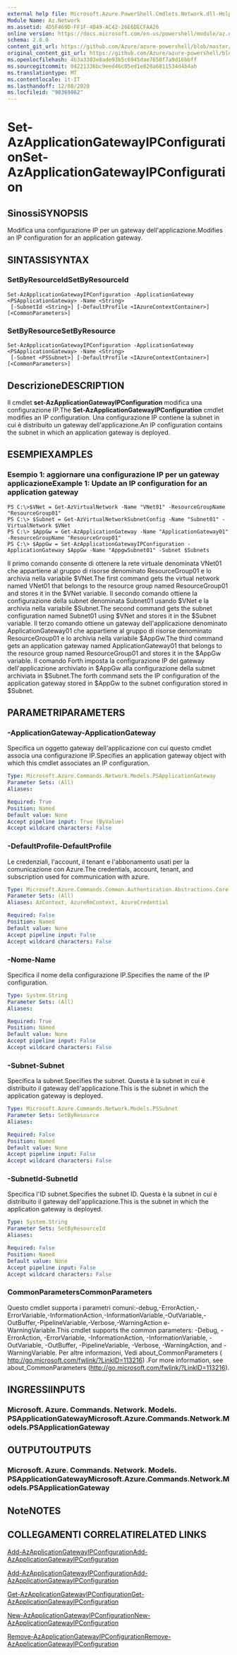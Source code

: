 ```yaml
---
external help file: Microsoft.Azure.PowerShell.Cmdlets.Network.dll-Help.xml
Module Name: Az.Network
ms.assetid: 4D5F469D-FF1F-4D49-AC42-26E6DECFAA26
online version: https://docs.microsoft.com/en-us/powershell/module/az.network/set-azapplicationgatewayipconfiguration
schema: 2.0.0
content_git_url: https://github.com/Azure/azure-powershell/blob/master/src/Network/Network/help/Set-AzApplicationGatewayIPConfiguration.md
original_content_git_url: https://github.com/Azure/azure-powershell/blob/master/src/Network/Network/help/Set-AzApplicationGatewayIPConfiguration.md
ms.openlocfilehash: 4b3a3303e8ade93b5c6945dae7650f7a9d16bbff
ms.sourcegitcommit: 04221336bc9eed46c05ed1e828a6811534d4b4ab
ms.translationtype: MT
ms.contentlocale: it-IT
ms.lasthandoff: 12/08/2020
ms.locfileid: "98369862"
---
```

# <span data-ttu-id="41ef9-101">Set-AzApplicationGatewayIPConfiguration</span><span class="sxs-lookup"><span data-stu-id="41ef9-101">Set-AzApplicationGatewayIPConfiguration</span></span>

## <span data-ttu-id="41ef9-102">Sinossi</span><span class="sxs-lookup"><span data-stu-id="41ef9-102">SYNOPSIS</span></span>
<span data-ttu-id="41ef9-103">Modifica una configurazione IP per un gateway dell'applicazione.</span><span class="sxs-lookup"><span data-stu-id="41ef9-103">Modifies an IP configuration for an application gateway.</span></span>

## <span data-ttu-id="41ef9-104">SINTASSI</span><span class="sxs-lookup"><span data-stu-id="41ef9-104">SYNTAX</span></span>

### <span data-ttu-id="41ef9-105">SetByResourceId</span><span class="sxs-lookup"><span data-stu-id="41ef9-105">SetByResourceId</span></span>
```
Set-AzApplicationGatewayIPConfiguration -ApplicationGateway <PSApplicationGateway> -Name <String>
 [-SubnetId <String>] [-DefaultProfile <IAzureContextContainer>] [<CommonParameters>]
```

### <span data-ttu-id="41ef9-106">SetByResource</span><span class="sxs-lookup"><span data-stu-id="41ef9-106">SetByResource</span></span>
```
Set-AzApplicationGatewayIPConfiguration -ApplicationGateway <PSApplicationGateway> -Name <String>
 [-Subnet <PSSubnet>] [-DefaultProfile <IAzureContextContainer>] [<CommonParameters>]
```

## <span data-ttu-id="41ef9-107">Descrizione</span><span class="sxs-lookup"><span data-stu-id="41ef9-107">DESCRIPTION</span></span>
<span data-ttu-id="41ef9-108">Il cmdlet **set-AzApplicationGatewayIPConfiguration** modifica una configurazione IP.</span><span class="sxs-lookup"><span data-stu-id="41ef9-108">The **Set-AzApplicationGatewayIPConfiguration** cmdlet modifies an IP configuration.</span></span>
<span data-ttu-id="41ef9-109">Una configurazione IP contiene la subnet in cui è distribuito un gateway dell'applicazione.</span><span class="sxs-lookup"><span data-stu-id="41ef9-109">An IP configuration contains the subnet in which an application gateway is deployed.</span></span>

## <span data-ttu-id="41ef9-110">ESEMPI</span><span class="sxs-lookup"><span data-stu-id="41ef9-110">EXAMPLES</span></span>

### <span data-ttu-id="41ef9-111">Esempio 1: aggiornare una configurazione IP per un gateway applicazione</span><span class="sxs-lookup"><span data-stu-id="41ef9-111">Example 1: Update an IP configuration for an application gateway</span></span>
```
PS C:\>$VNet = Get-AzVirtualNetwork -Name "VNet01" -ResourceGroupName "ResourceGroup01"
PS C:\> $Subnet = Get-AzVirtualNetworkSubnetConfig -Name "Subnet01" -VirtualNetwork $VNet 
PS C:\> $AppGw = Get-AzApplicationGateway -Name "ApplicationGateway01" -ResourceGroupName "ResourceGroup01"
PS C:\> $AppGw = Set-AzApplicationGatewayIPConfiguration -ApplicationGateway $AppGw -Name "AppgwSubnet01" -Subnet $Subnets
```

<span data-ttu-id="41ef9-112">Il primo comando consente di ottenere la rete virtuale denominata VNet01 che appartiene al gruppo di risorse denominato ResourceGroup01 e lo archivia nella variabile $VNet.</span><span class="sxs-lookup"><span data-stu-id="41ef9-112">The first command gets the virtual network named VNet01 that belongs to the resource group named ResourceGroup01 and stores it in the $VNet variable.</span></span>
<span data-ttu-id="41ef9-113">Il secondo comando ottiene la configurazione della subnet denominata Subnet01 usando $VNet e la archivia nella variabile $Subnet.</span><span class="sxs-lookup"><span data-stu-id="41ef9-113">The second command gets the subnet configuration named Subnet01 using $VNet and stores it in the $Subnet variable.</span></span>
<span data-ttu-id="41ef9-114">Il terzo comando ottiene un gateway dell'applicazione denominato ApplicationGateway01 che appartiene al gruppo di risorse denominato ResourceGroup01 e lo archivia nella variabile $AppGw.</span><span class="sxs-lookup"><span data-stu-id="41ef9-114">The third command gets an application gateway named ApplicationGateway01 that belongs to the resource group named ResourceGroup01 and stores it in the $AppGw variable.</span></span>
<span data-ttu-id="41ef9-115">Il comando Forth imposta la configurazione IP del gateway dell'applicazione archiviato in $AppGw alla configurazione della subnet archiviata in $Subnet.</span><span class="sxs-lookup"><span data-stu-id="41ef9-115">The forth command sets the IP configuration of the application gateway stored in $AppGw to the subnet configuration stored in $Subnet.</span></span>

## <span data-ttu-id="41ef9-116">PARAMETRI</span><span class="sxs-lookup"><span data-stu-id="41ef9-116">PARAMETERS</span></span>

### <span data-ttu-id="41ef9-117">-ApplicationGateway</span><span class="sxs-lookup"><span data-stu-id="41ef9-117">-ApplicationGateway</span></span>
<span data-ttu-id="41ef9-118">Specifica un oggetto gateway dell'applicazione con cui questo cmdlet associa una configurazione IP.</span><span class="sxs-lookup"><span data-stu-id="41ef9-118">Specifies an application gateway object with which this cmdlet associates an IP configuration.</span></span>

```yaml
Type: Microsoft.Azure.Commands.Network.Models.PSApplicationGateway
Parameter Sets: (All)
Aliases:

Required: True
Position: Named
Default value: None
Accept pipeline input: True (ByValue)
Accept wildcard characters: False
```

### <span data-ttu-id="41ef9-119">-DefaultProfile</span><span class="sxs-lookup"><span data-stu-id="41ef9-119">-DefaultProfile</span></span>
<span data-ttu-id="41ef9-120">Le credenziali, l'account, il tenant e l'abbonamento usati per la comunicazione con Azure.</span><span class="sxs-lookup"><span data-stu-id="41ef9-120">The credentials, account, tenant, and subscription used for communication with azure.</span></span>

```yaml
Type: Microsoft.Azure.Commands.Common.Authentication.Abstractions.Core.IAzureContextContainer
Parameter Sets: (All)
Aliases: AzContext, AzureRmContext, AzureCredential

Required: False
Position: Named
Default value: None
Accept pipeline input: False
Accept wildcard characters: False
```

### <span data-ttu-id="41ef9-121">-Nome</span><span class="sxs-lookup"><span data-stu-id="41ef9-121">-Name</span></span>
<span data-ttu-id="41ef9-122">Specifica il nome della configurazione IP.</span><span class="sxs-lookup"><span data-stu-id="41ef9-122">Specifies the name of the IP configuration.</span></span>

```yaml
Type: System.String
Parameter Sets: (All)
Aliases:

Required: True
Position: Named
Default value: None
Accept pipeline input: False
Accept wildcard characters: False
```

### <span data-ttu-id="41ef9-123">-Subnet</span><span class="sxs-lookup"><span data-stu-id="41ef9-123">-Subnet</span></span>
<span data-ttu-id="41ef9-124">Specifica la subnet.</span><span class="sxs-lookup"><span data-stu-id="41ef9-124">Specifies the subnet.</span></span>
<span data-ttu-id="41ef9-125">Questa è la subnet in cui è distribuito il gateway dell'applicazione.</span><span class="sxs-lookup"><span data-stu-id="41ef9-125">This is the subnet in which the application gateway is deployed.</span></span>

```yaml
Type: Microsoft.Azure.Commands.Network.Models.PSSubnet
Parameter Sets: SetByResource
Aliases:

Required: False
Position: Named
Default value: None
Accept pipeline input: False
Accept wildcard characters: False
```

### <span data-ttu-id="41ef9-126">-SubnetId</span><span class="sxs-lookup"><span data-stu-id="41ef9-126">-SubnetId</span></span>
<span data-ttu-id="41ef9-127">Specifica l'ID subnet.</span><span class="sxs-lookup"><span data-stu-id="41ef9-127">Specifies the subnet ID.</span></span>
<span data-ttu-id="41ef9-128">Questa è la subnet in cui è distribuito il gateway dell'applicazione.</span><span class="sxs-lookup"><span data-stu-id="41ef9-128">This is the subnet in which the application gateway is deployed.</span></span>

```yaml
Type: System.String
Parameter Sets: SetByResourceId
Aliases:

Required: False
Position: Named
Default value: None
Accept pipeline input: False
Accept wildcard characters: False
```

### <span data-ttu-id="41ef9-129">CommonParameters</span><span class="sxs-lookup"><span data-stu-id="41ef9-129">CommonParameters</span></span>
<span data-ttu-id="41ef9-130">Questo cmdlet supporta i parametri comuni:-debug,-ErrorAction,-ErrorVariable,-InformationAction,-InformationVariable,-OutVariable,-OutBuffer,-PipelineVariable,-Verbose,-WarningAction e-WarningVariable.</span><span class="sxs-lookup"><span data-stu-id="41ef9-130">This cmdlet supports the common parameters: -Debug, -ErrorAction, -ErrorVariable, -InformationAction, -InformationVariable, -OutVariable, -OutBuffer, -PipelineVariable, -Verbose, -WarningAction, and -WarningVariable.</span></span> <span data-ttu-id="41ef9-131">Per altre informazioni, Vedi about_CommonParameters ( http://go.microsoft.com/fwlink/?LinkID=113216) .</span><span class="sxs-lookup"><span data-stu-id="41ef9-131">For more information, see about_CommonParameters (http://go.microsoft.com/fwlink/?LinkID=113216).</span></span>

## <span data-ttu-id="41ef9-132">INGRESSI</span><span class="sxs-lookup"><span data-stu-id="41ef9-132">INPUTS</span></span>

### <span data-ttu-id="41ef9-133">Microsoft. Azure. Commands. Network. Models. PSApplicationGateway</span><span class="sxs-lookup"><span data-stu-id="41ef9-133">Microsoft.Azure.Commands.Network.Models.PSApplicationGateway</span></span>

## <span data-ttu-id="41ef9-134">OUTPUT</span><span class="sxs-lookup"><span data-stu-id="41ef9-134">OUTPUTS</span></span>

### <span data-ttu-id="41ef9-135">Microsoft. Azure. Commands. Network. Models. PSApplicationGateway</span><span class="sxs-lookup"><span data-stu-id="41ef9-135">Microsoft.Azure.Commands.Network.Models.PSApplicationGateway</span></span>

## <span data-ttu-id="41ef9-136">Note</span><span class="sxs-lookup"><span data-stu-id="41ef9-136">NOTES</span></span>

## <span data-ttu-id="41ef9-137">COLLEGAMENTI CORRELATI</span><span class="sxs-lookup"><span data-stu-id="41ef9-137">RELATED LINKS</span></span>

[<span data-ttu-id="41ef9-138">Add-AzApplicationGatewayIPConfiguration</span><span class="sxs-lookup"><span data-stu-id="41ef9-138">Add-AzApplicationGatewayIPConfiguration</span></span>](./Add-AzApplicationGatewayIPConfiguration.md)

[<span data-ttu-id="41ef9-139">Add-AzApplicationGatewayIPConfiguration</span><span class="sxs-lookup"><span data-stu-id="41ef9-139">Add-AzApplicationGatewayIPConfiguration</span></span>](./Add-AzApplicationGatewayIPConfiguration.md)

[<span data-ttu-id="41ef9-140">Get-AzApplicationGatewayIPConfiguration</span><span class="sxs-lookup"><span data-stu-id="41ef9-140">Get-AzApplicationGatewayIPConfiguration</span></span>](./Get-AzApplicationGatewayIPConfiguration.md)

[<span data-ttu-id="41ef9-141">New-AzApplicationGatewayIPConfiguration</span><span class="sxs-lookup"><span data-stu-id="41ef9-141">New-AzApplicationGatewayIPConfiguration</span></span>](./New-AzApplicationGatewayIPConfiguration.md)

[<span data-ttu-id="41ef9-142">Remove-AzApplicationGatewayIPConfiguration</span><span class="sxs-lookup"><span data-stu-id="41ef9-142">Remove-AzApplicationGatewayIPConfiguration</span></span>](./Remove-AzApplicationGatewayIPConfiguration.md)


